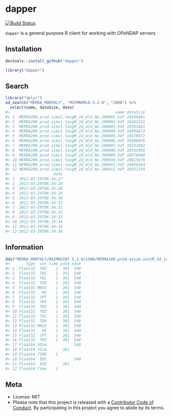 dapper
=====

[![Build Status](https://api.travis-ci.org/ropensci/dapper)](https://travis-ci.org/ropensci/dapper)

`dapper` is a general purpose R client for working with OPeNDAP servers

## Installation


```r
devtools::install_github("dapper")
```


```r
library("dapper")
```

## Search


```r
library("dplyr")
od_search("MERRA_MONTHLY", "MSTMNXMLD.5.2.0", "2000") %>% 
  select(name, dataSize, date)
#>                                              name dataSize
#> 1  MERRA200.prod.simul.tavgM_2d_mld_Nx.200001.hdf 10269061
#> 2  MERRA200.prod.simul.tavgM_2d_mld_Nx.200002.hdf 10263231
#> 3  MERRA200.prod.simul.tavgM_2d_mld_Nx.200003.hdf 10281441
#> 4  MERRA200.prod.simul.tavgM_2d_mld_Nx.200004.hdf 10394672
#> 5  MERRA200.prod.simul.tavgM_2d_mld_Nx.200005.hdf 10570672
#> 6  MERRA200.prod.simul.tavgM_2d_mld_Nx.200006.hdf 10388078
#> 7  MERRA200.prod.simul.tavgM_2d_mld_Nx.200007.hdf 10231842
#> 8  MERRA200.prod.simul.tavgM_2d_mld_Nx.200008.hdf 10345456
#> 9  MERRA200.prod.simul.tavgM_2d_mld_Nx.200009.hdf 10676968
#> 10 MERRA200.prod.simul.tavgM_2d_mld_Nx.200010.hdf 10815976
#> 11 MERRA200.prod.simul.tavgM_2d_mld_Nx.200011.hdf 10659264
#> 12 MERRA200.prod.simul.tavgM_2d_mld_Nx.200012.hdf 10352159
#>                   date
#> 1  2012-03-29T06:34:27
#> 2  2012-03-29T06:34:28
#> 3  2012-03-29T06:34:28
#> 4  2012-03-29T06:34:29
#> 5  2012-03-29T06:34:30
#> 6  2012-03-29T06:34:31
#> 7  2012-03-29T06:34:31
#> 8  2012-03-29T06:34:32
#> 9  2012-03-29T06:34:33
#> 10 2012-03-29T06:34:34
#> 11 2012-03-29T06:34:35
#> 12 2012-03-29T06:34:36
```

## Information


```r
dds("MERRA_MONTHLY/MAIMNXINT.5.2.0/1980/MERRA100.prod.assim.instM_2d_int_Nx.198004.hdf")
#>       type  var time ydim xdim
#> 1  Float32  TQV    1  361  540
#> 2  Float32  TQI    1  361  540
#> 3  Float32  TQL    1  361  540
#> 4  Float32  TOX    1  361  540
#> 5  Float32 MASS    1  361  540
#> 6  Float32   KE    1  361  540
#> 7  Float32  CPT    1  361  540
#> 8  Float32  THV    1  361  540
#> 9  Float32  TQV    1  361  540
#> 10 Float32  TQI    1  361  540
#> 11 Float32  TQL    1  361  540
#> 12 Float32  TOX    1  361  540
#> 13 Float32 MASS    1  361  540
#> 14 Float32   KE    1  361  540
#> 15 Float32  CPT    1  361  540
#> 16 Float32  THV    1  361  540
#> 17 Float64 XDim            540
#> 18 Float64 YDim       361     
#> 19 Float64 TIME    1          
#> 20 Float64  EOS            540
#> 21 Float64  EOS       361     
#> 22 Float64 Time    1
```

## Meta

* License: MIT
* Please note that this project is released with a [Contributor Code of Conduct](CONDUCT.md). By participating in this project you agree to abide by its terms.
